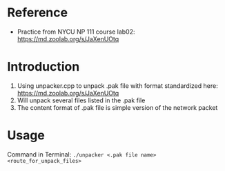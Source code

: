 # Reference
* Practice from NYCU NP 111 course lab02: https://md.zoolab.org/s/JaXenUOtq

# Introduction
1. Using unpacker.cpp to unpack .pak file with format standardized here: https://md.zoolab.org/s/JaXenUOtq
2. Will unpack several files listed in the .pak file
3. The content format of .pak file is simple version of the network packet

# Usage
Command in Terminal:
```./unpacker <.pak file name> <route_for_unpack_files>```
